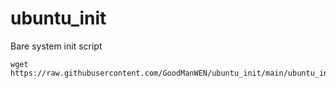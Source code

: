 # ubuntu_init
Bare system init script


```
wget https://raw.githubusercontent.com/GoodManWEN/ubuntu_init/main/ubuntu_init.sh
```
